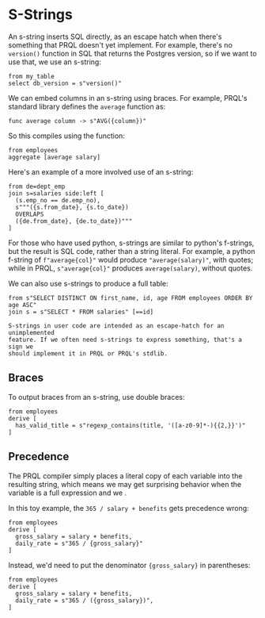 # S-Strings

An s-string inserts SQL directly, as an escape hatch when there's something that PRQL
doesn't yet implement. For example, there's no `version()` function in SQL that
returns the Postgres version, so if we want to use that, we use an s-string:

```prql
from my_table
select db_version = s"version()"
```

We can embed columns in an s-string using braces. For example, PRQL's standard
library defines the `average` function as:

```prql_no_test
func average column -> s"AVG({column})"
```

So this compiles using the function:

```prql
from employees
aggregate [average salary]
```

Here's an example of a more involved use of an s-string:

```prql
from de=dept_emp
join s=salaries side:left [
  (s.emp_no == de.emp_no),
  s"""({s.from_date}, {s.to_date})
  OVERLAPS
  ({de.from_date}, {de.to_date})"""
]
```

For those who have used python, s-strings are similar to python's f-strings, but
the result is SQL code, rather than a string literal. For example, a python
f-string of `f"average{col}"` would produce `"average(salary)"`, with quotes;
while in PRQL, `s"average{col}"` produces `average(salary)`, without quotes.

We can also use s-strings to produce a full table:

```prql
from s"SELECT DISTINCT ON first_name, id, age FROM employees ORDER BY age ASC"
join s = s"SELECT * FROM salaries" [==id]
```

```admonish note
S-strings in user code are intended as an escape-hatch for an unimplemented
feature. If we often need s-strings to express something, that's a sign we
should implement it in PRQL or PRQL's stdlib.
```

## Braces

To output braces from an s-string, use double braces:

```prql
from employees
derive [
  has_valid_title = s"regexp_contains(title, '([a-z0-9]*-){{2,}}')"
]
```

## Precedence

The PRQL compiler simply places a literal copy of each variable into the
resulting string, which means we may get surprising behavior when the variable
is a full expression and we .

In this toy example, the `365 / salary + benefits` gets precedence wrong:

```prql
from employees
derive [
  gross_salary = salary + benefits,
  daily_rate = s"365 / {gross_salary}"
]
```

Instead, we'd need to put the denominator `{gross_salary}` in parentheses:

```prql
from employees
derive [
  gross_salary = salary + benefits,
  daily_rate = s"365 / ({gross_salary})",
]
```
